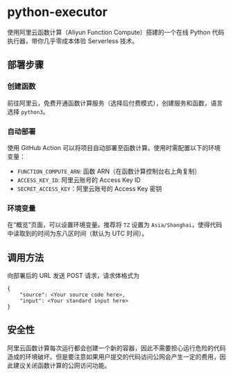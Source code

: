 # python-executor

使用阿里云函数计算（Aliyun Function Compute）搭建的一个在线 Python 代码执行器，带你几乎零成本体验 Serverless 技术。

## 部署步骤

### 创建函数

前往阿里云，免费开通函数计算服务（选择后付费模式），创建服务和函数，语言选择 `python3`。

### 自动部署

使用 GitHub Action 可以将项目自动部署至函数计算。使用时需配置以下的环境变量：

- `FUNCTION_COMPUTE_ARN`: 函数 ARN（在函数计算控制台右上角复制）
- `ACCESS_KEY_ID`: 阿里云账号的 Access Key ID
- `SECRET_ACCESS_KEY`：阿里云账号的 Access Key 密钥

### 环境变量

在“概览”页面，可以设置环境变量。推荐将 `TZ` 设置为 `Asia/Shanghai`，使得代码中读取到的时间为东八区时间（默认为 UTC 时间）。

## 调用方法

向部署后的 URL 发送 POST 请求，请求体格式为
```
{
    "source": <Your source code here>,
    "input": <Your standard input here>
}
```

## 安全性

阿里云函数计算每次运行都会创建一个新的容器，因此不需要担心运行危险的代码造成的环境破坏。但是要注意如果用户提交的代码访问公网会产生一定的费用，因此建议关闭函数计算的公网访问功能。
